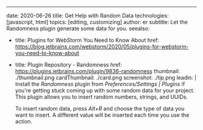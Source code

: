 ---
date: 2020-06-26 title: Get Help with Random Data technologies: [javascript, html] topics: [editing, customizing] author: er subtitle: Let the Randomness plugin generate some data for you. seealso:
- title: Plugins for WebStorm You Need to Know About href: https://blog.jetbrains.com/webstorm/2020/05/plugins-for-webstorm-you-need-to-know-about
- title: Plugin Repository - Randomness href: https://plugins.jetbrains.com/plugin/9836-randomness thumbnail: ./thumbnail.png cardThumbnail: ./card.png screenshot: ./tip.png leadin: | Install the *Randomness* plugin from *Preferences/Settings | Plugins* if you're getting stuck coming up with some random data for your project. This plugin allows you to insert random numbers, strings, and UUIDs.

  To insert random data, press *Alt+R* and choose the type of data you want to insert. A different value will be inserted each time you use the action.
